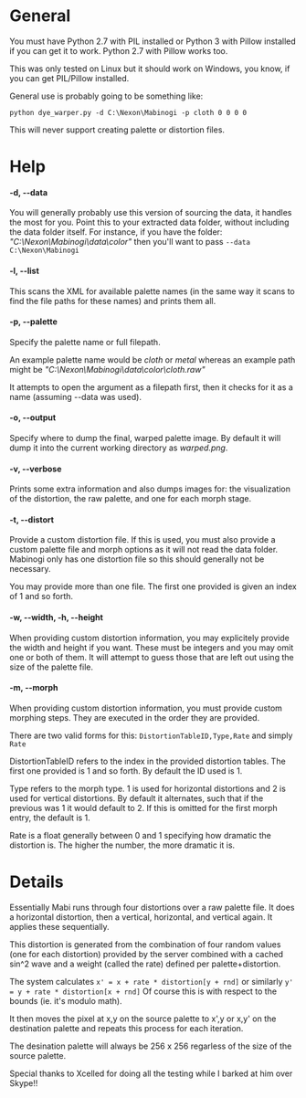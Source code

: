 # General #
You must have Python 2.7 with PIL installed or Python 3 with Pillow installed if you can get it to work. Python 2.7 with Pillow works too.

This was only tested on Linux but it should work on Windows, you know, if you can get PIL/Pillow installed.

General use is probably going to be something like:

    python dye_warper.py -d C:\Nexon\Mabinogi -p cloth 0 0 0 0

This will never support creating palette or distortion files.

# Help #
#### -d, --data ####
You will generally probably use this version of sourcing the data, it handles the most for you. Point this to your extracted data folder, without including the data folder itself. For instance, if you have the folder: _"C:\Nexon\Mabinogi\data\color"_ then you'll want to pass `--data C:\Nexon\Mabinogi`

#### -l, --list ####
This scans the XML for available palette names (in the same way it scans to find the file paths for these names) and prints them all.

#### -p, --palette ####
Specify the palette name or full filepath.

An example palette name would be _cloth_ or _metal_ whereas an example path might be _"C:\Nexon\Mabinogi\data\color\cloth.raw"_

It attempts to open the argument as a filepath first, then it checks for it as a name (assuming --data was used).

#### -o, --output ####
Specify where to dump the final, warped palette image. By default it will dump it into the current working directory as _warped.png_.

#### -v, --verbose ####
Prints some extra information and also dumps images for: the visualization of the distortion, the raw palette, and one for each morph stage.

#### -t, --distort ###
Provide a custom distortion file. If this is used, you must also provide a custom palette file and morph options as it will not read the data folder. Mabinogi only has one distortion file so this should generally not be necessary.

You may provide more than one file. The first one provided is given an index of 1 and so forth.

#### -w, --width, -h, --height ####
When providing custom distortion information, you may explicitely provide the width and height if you want. These must be integers and you may omit one or both of them. It will attempt to guess those that are left out using the size of the palette file.

#### -m, --morph ####
When providing custom distortion information, you must provide custom morphing steps. They are executed in the order they are provided.

There are two valid forms for this: `DistortionTableID,Type,Rate` and simply `Rate`

DistortionTableID refers to the index in the provided distortion tables. The first one provided is 1 and so forth. By default the ID used is 1.

Type refers to the morph type. 1 is used for horizontal distortions and 2 is used for vertical distortions. By default it alternates, such that if the previous was 1 it would default to 2. If this is omitted for the first morph entry, the default is 1.

Rate is a float generally between 0 and 1 specifying how dramatic the distortion is. The higher the number, the more dramatic it is.

# Details #
Essentially Mabi runs through four distortions over a raw palette file. It does a horizontal distortion, then a vertical, horizontal, and vertical again. It applies these sequentially.

This distortion is generated from the combination of four random values (one for each distortion) provided by the server combined with a cached sin^2 wave and a weight (called the rate) defined per palette+distortion.

The system calculates `x' = x + rate * distortion[y + rnd]` or similarly `y' = y + rate * distortion[x + rnd]` Of course this is with respect to the bounds (ie. it's modulo math).

It then moves the pixel at x,y on the source palette to x',y or x,y' on the destination palette and repeats this process for each iteration.

The desination palette will always be 256 x 256 regarless of the size of the source palette.

Special thanks to Xcelled for doing all the testing while I barked at him over Skype!!
